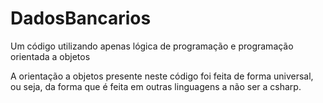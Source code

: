 # DadosBancarios
Um código utilizando apenas lógica de programação e programação orientada a objetos

A orientação a objetos presente neste código foi feita de forma universal, ou seja, da forma que é feita em outras linguagens a não ser a csharp. 

